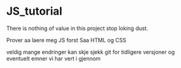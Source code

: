 # JS_tutorial
There is nothing of value in this project
    stop loking dust.

Prover aa laere meg JS forst
Saa HTML og CSS

veldig mange endringer kan skje
sjekk git for tidligere versjoner og eventuelt emner vi har vert i gjennom
